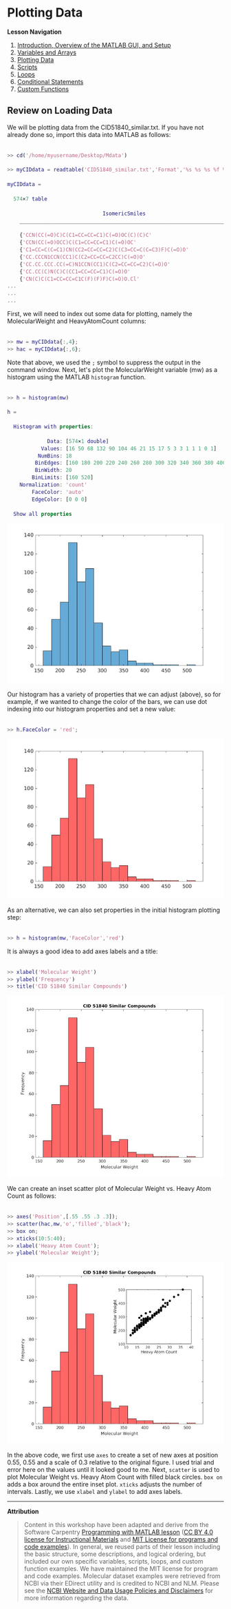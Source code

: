 # Plotting Data

**Lesson Navigation**

   1. [Introduction, Overview of the MATLAB GUI, and Setup](https://github.com/vfscalfani/UALIB_Workshops/blob/master/01_MATLAB_fall_2020/01_MATLAB_Introduction.md)
   2. [Variables and Arrays](https://github.com/vfscalfani/UALIB_Workshops/blob/master/01_MATLAB_fall_2020/02_MATLAB_Variables_Arrays.md)
   3. [Plotting Data](https://github.com/vfscalfani/UALIB_Workshops/blob/master/01_MATLAB_fall_2020/03_MATLAB_Plotting.md)
   4. [Scripts](https://github.com/vfscalfani/UALIB_Workshops/blob/master/01_MATLAB_fall_2020/04_MATLAB_Scripts.md)
   5. [Loops](https://github.com/vfscalfani/UALIB_Workshops/blob/master/01_MATLAB_fall_2020/05_MATLAB_Loops.md)
   6. [Conditional Statements](https://github.com/vfscalfani/UALIB_Workshops/blob/master/01_MATLAB_fall_2020/06_MATLAB_Conditional_Statements.md)
   7. [Custom Functions](https://github.com/vfscalfani/UALIB_Workshops/blob/master/01_MATLAB_fall_2020/07_MATLAB_Custom_Functions.md)

## Review on Loading Data

We will be plotting data from the CID51840_similar.txt. If you have not already done so, import this data into MATLAB as follows:

```Matlab

>> cd('/home/myusername/Desktop/Mdata')

>> myCIDdata = readtable('CID51840_similar.txt','Format','%s %s %s %f %d %d %d')

myCIDdata =

  574×7 table

                               IsomericSmiles                                     CID         MolecularFormula     MolecularWeight    RotatableBondCount    HeavyAtomCount    AtomChiralCount
    _____________________________________________________________________    _____________    _________________    _______________    __________________    ______________    _______________

    {'CCN(CC(=O)C)C(C1=CC=CC=C1)C(=O)OC(C)(C)C'                         }    {'146168522'}    {'C17H25NO3'    }         291.4                  8                  21                 1       
    {'CCN(CC(=O)OCC)C(C1=CC=CC=C1)C(=O)OC'                              }    {'146168519'}    {'C15H21NO4'    }        279.33                  9                  20                 1       
    {'C1=CC=C(C=C1)CN(CC2=CC=CC=C2)C(C3=CC=C(C=C3)F)C(=O)O'             }    {'146161459'}    {'C22H20FNO2'   }         349.4                  7                  26                 1       
    {'CC.CCCN1CCN(CC1)C(C2=CC=CC=C2CC)C(=O)O'                           }    {'145524776'}    {'C19H32N2O2'   }         320.5                  6                  23                 1       
    {'CC.CC.CCC.CC(=C)N1CCN(CC1)C(C2=CC=CC=C2)C(=O)O'                   }    {'145520251'}    {'C22H40N2O2'   }         364.6                  4                  26                 1       
    {'CC.CC(C)N(C)C(CC1=CC=CC=C1)C(=O)O'                                }    {'145086414'}    {'C15H25NO2'    }        251.36                  5                  18                 1       
    {'CN(C)C(C1=CC=CC=C1C(F)(F)F)C(=O)O.Cl'                             }    {'144259917'}    {'C11H13ClF3NO2'}        283.67                  3                  18                 1       
...
...
...
```

First, we will need to index out some data for plotting, namely the MolecularWeight and HeavyAtomCount columns:

```Matlab

>> mw = myCIDdata{:,4};
>> hac = myCIDdata{:,6};

```

Note that above, we used the `;` symbol to suppress the output in the command window. Next, let's plot the MolecularWeight variable (mw) as a histogram using the MATLAB `histogram` function.


```Matlab

>> h = histogram(mw)

h = 

  Histogram with properties:

             Data: [574×1 double]
           Values: [16 50 68 132 90 104 46 21 15 17 5 3 3 1 1 1 0 1]
          NumBins: 18
         BinEdges: [160 180 200 220 240 260 280 300 320 340 360 380 400 420 440 460 480 500 520]
         BinWidth: 20
        BinLimits: [160 520]
    Normalization: 'count'
        FaceColor: 'auto'
        EdgeColor: [0 0 0]

  Show all properties

```
![M_image01](/01_MATLAB_fall_2020/img/M_image01.jpg)


Our histogram has a variety of properties that we can adjust (above), so for example, if we wanted to change the color of the bars, we can use dot indexing into our histogram properties and set a new value:


```Matlab

>> h.FaceColor = 'red';

```

![M_image02](/01_MATLAB_fall_2020/img/M_image02.jpg)

As an alternative, we can also set properties in the initial histogram plotting step:

```Matlab

>> h = histogram(mw,'FaceColor','red')

```

It is always a good idea to add axes labels and a title:

```Matlab

>> xlabel('Molecular Weight')
>> ylabel('Frequency')
>> title('CID 51840 Similar Compounds')

```

![M_image03](/01_MATLAB_fall_2020/img/M_image03.jpg)


We can create an inset scatter plot of Molecular Weight vs. Heavy Atom Count as follows:

```Matlab

>> axes('Position',[.55 .55 .3 .3]);
>> scatter(hac,mw,'o','filled','black');
>> box on;
>> xticks(10:5:40);
>> xlabel('Heavy Atom Count');
>> ylabel('Molecular Weight');

```

![M_image04](/01_MATLAB_fall_2020/img/M_image04.jpg)


In the above code, we first use `axes` to create a set of new axes at position 0.55, 0.55 and a scale of 0.3 relative to the original figure. I used trial and error here on the values until it looked good to me. Next, `scatter` is used to plot Molecular Weight vs. Heavy Atom Count with filled black circles. `box on` adds a box around the entire inset plot. `xticks` adjusts the number of intervals. Lastly, we use `xlabel` and `ylabel` to add axes labels.

---

**Attribution**

> Content in this workshop have been adapted and derive from the Software Carpentry [Programming with MATLAB lesson](https://software-carpentry.org/lessons/) ([CC BY 4.0 license for Instructional Materials](http://swcarpentry.github.io/matlab-novice-inflammation/LICENSE.html) and [MIT License for programs and code examples](http://swcarpentry.github.io/matlab-novice-inflammation/LICENSE.html)). In general, we reused parts of their lesson including the basic structure, some descriptions, and logical ordering, but included our own specific variables, scripts, loops, and custom function examples. We have maintained the MIT license for program and code examples. Molecular dataset examples were retrieved from NCBI via their EDirect utility and is credited to NCBI and NLM. Please see the [NCBI Website and Data Usage Policies and Disclaimers](https://www.ncbi.nlm.nih.gov/home/about/policies/) for more information regarding the data.


